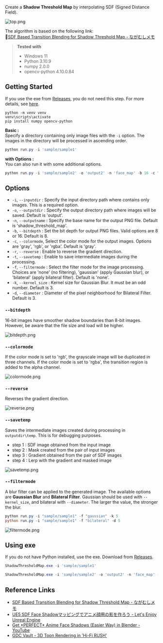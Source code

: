 Create a **Shadow Threshold Map** by interpolating SDF (Signed Distance Field).

![top.png](.images/top.png)

The algorithm is based on the following link:  
🔗[SDF Based Transition Blending for Shadow Threshold Map - ながむしメモ](https://nagakagachi.hatenablog.com/entry/2024/03/02/140704)  

> **Tested with**
> - Windows 11
> - Python 3.10.9
> - numpy 2.0.0
> - opencv-python 4.10.0.84

## Getting Started
If you use the exe from [Releases](https://github.com/akasaki1211/sdf_shadow_threshold_map/releases), you do not need this step. For more details, see [here](#using-exe).
```
python -m venv venv
venv\scripts\activate
pip install numpy opencv-python
```

**Basic :**  
Specify a directory containing only image files with the `-i` option. The images in the directory will be processed in ascending order.  
```powershell
python run.py -i 'sample/sample1'
```

**with Options :**  
You can also run it with some additional options.  
```powershell
python run.py -i 'sample/sample2' -o 'output2' -n 'face_map' -b 16 -c "rgb" -r -t
```

## Options
- `-i`, `--inputdir` : Specify the input directory path where contains only images. This is a required option.
- `-o`, `--outputdir` : Specify the output directory path where images will be saved. Default is 'output'.
- `-n`, `--outputname` : Specify the base name for the output PNG file. Default is 'shadow_threshold_map'.
- `-b`, `--bitdepth` : Set the bit depth for output PNG files. Valid options are 8 or 16. Default is 8.
- `-c`, `--colormode`, Select the color mode for the output images. Options are 'gray', 'rgb', or 'rgba'. Default is 'gray'.
- `-r`, `--reverse` : Enable to reverse the gradient direction.
- `-t`, `--savetemp` : Enable to save intermediate images during the processing.
- `-f`, `--filtermode` : Select the filter mode for the image processing. Choices are 'none' (no filtering), 'gaussian' (apply Gaussian blur), or 'bilateral' (apply bilateral filter). Default is 'none'.
- `-k`, `--kernel_size` : Kernel size for Gaussian Blur. It must be an odd number. Default is 3.
- `-d`, `--diameter` : Diameter of the pixel neighborhood for Bilateral Filter. Default is 3.

### `--bitdepth`
16-bit images have smoother shadow boundaries than 8-bit images. However, be aware that the file size and load will be higher.

![bitdepth.png](.images/bitdepth.png)

### `--colormode`
If the color mode is set to 'rgb', the grayscale image will be duplicated in three channels. If the color mode is set to 'rgba', the transition region is added to the alpha channel.

![colormode.png](.images/colormode.png)

### `--reverse`
Reverses the gradient direction.

![reverse.png](.images/reverse.png)

### `--savetemp`
Saves the intermediate images created during processing in `outputdir\temp`. This is for debugging purposes.  

- step 1 : SDF image obtained from the input image
- step 2 : Mask created from the pair of input images
- step 3 : Gradient obtained from the pair of SDF images
- step 4 : Lerp with the gradient and masked image

![savetemp.png](.images/savetemp.png)

### `--filtermode`
A blur filter can be applied to the generated image. The available options are **Gaussian Blur** and **Bilateral Filter**. Gaussian should be used with `--kernel_size`, and bilateral with `--diameter`. The larger the value, the stronger the blur.  

```powershell
python run.py -i "sample/sample1" -f "gaussian" -k 5
python run.py -i "sample/sample1" -f "bilateral" -d 5
```

![filtermode.png](.images/filtermode.png)

## Using exe
If you do not have Python installed, use the exe. Download from [Releases](https://github.com/akasaki1211/sdf_shadow_threshold_map/releases).

```powershell
ShadowThresholdMap.exe -i 'sample/sample1'
```

```powershell
ShadowThresholdMap.exe -i 'sample/sample2' -o 'output2' -n 'face_map' -b 16 -c "rgb" -r -t
```

## Reference Links
- [SDF Based Transition Blending for Shadow Threshold Map - ながむしメモ](https://nagakagachi.hatenablog.com/entry/2024/03/02/140704)
- [UE5 SDF Face Shadowマッピングでアニメ顔用の影を作ろう - Let's Enjoy Unreal Engine](https://unrealengine.hatenablog.com/entry/2024/02/28/222220)
- [Get \*PERFECT\* Anime Face Shadows (Easier Way) in Blender - YouTube](https://www.youtube.com/watch?v=x-K6bCAl6Qs)
- [GDC Vault - 3D Toon Rendering in 'Hi-Fi RUSH'](https://gdcvault.com/play/1034330/3D-Toon-Rendering-in-Hi)